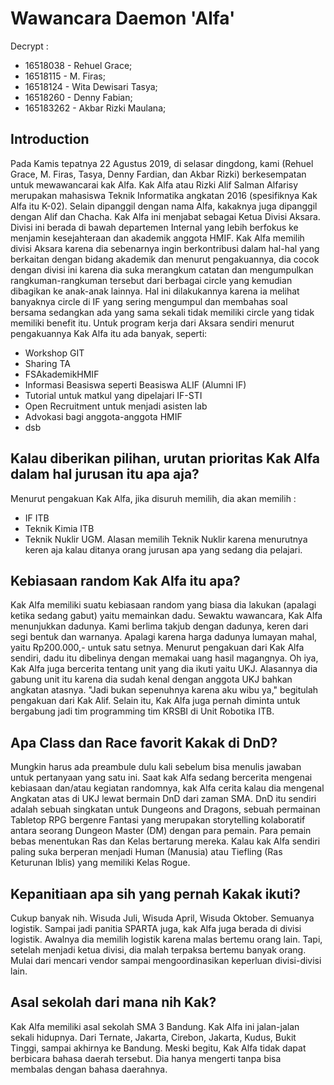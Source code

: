 # Wawancara Daemon 'Alfa'
Decrypt :
- 16518038 - Rehuel Grace;
- 16518115 - M. Firas;
- 16518124 - Wita Dewisari Tasya;
- 16518260 - Denny Fabian;
- 165183262 - Akbar Rizki Maulana;

## Introduction
Pada Kamis tepatnya 22 Agustus 2019, di selasar dingdong, kami (Rehuel Grace, M. Firas, Tasya, Denny Fardian, dan Akbar Rizki) berkesempatan untuk mewawancarai kak Alfa.
Kak Alfa atau Rizki Alif Salman Alfarisy merupakan mahasiswa Teknik Informatika angkatan 2016 (spesifiknya Kak Alfa itu K-02). Selain dipanggil dengan nama Alfa, kakaknya juga dipanggil dengan Alif dan Chacha.
Kak Alfa ini menjabat sebagai Ketua Divisi Aksara. Divisi ini berada di bawah departemen Internal yang lebih berfokus ke menjamin kesejahteraan dan akademik anggota HMIF.
Kak Alfa memilih divisi Aksara karena dia sebenarnya ingin berkontribusi dalam hal-hal yang berkaitan dengan bidang akademik dan menurut pengakuannya, dia cocok dengan divisi ini karena dia suka merangkum catatan dan mengumpulkan rangkuman-rangkuman tersebut dari berbagai circle yang kemudian dibagikan ke anak-anak lainnya. Hal ini dilakukannya karena ia melihat banyaknya circle di IF yang sering mengumpul dan membahas soal bersama sedangkan ada yang sama sekali tidak memiliki circle yang tidak memiliki benefit itu.
Untuk program kerja dari Aksara sendiri menurut pengakuannya Kak Alfa itu ada banyak, seperti:
* Workshop GIT
* Sharing TA
* FSAkademikHMIF
* Informasi Beasiswa seperti Beasiswa ALIF (Alumni IF)
* Tutorial untuk matkul yang dipelajari IF-STI
* Open Recruitment untuk menjadi asisten lab
* Advokasi bagi anggota-anggota HMIF
* dsb

## Kalau diberikan pilihan, urutan prioritas Kak Alfa dalam hal jurusan itu apa aja?
Menurut pengakuan Kak Alfa, jika disuruh memilih, dia akan memilih :
* IF ITB
* Teknik Kimia ITB
* Teknik Nuklir UGM.
  Alasan memilih Teknik Nuklir karena menurutnya keren aja kalau ditanya orang jurusan apa yang sedang dia pelajari.

## Kebiasaan random Kak Alfa itu apa?
Kak Alfa memiliki suatu kebiasaan random yang biasa dia lakukan (apalagi ketika sedang gabut) yaitu memainkan dadu. Sewaktu wawancara, Kak Alfa menunjukkan dadunya. Kami berlima takjub dengan dadunya, keren dari segi bentuk dan warnanya. Apalagi karena harga dadunya lumayan mahal, yaitu Rp200.000,- untuk satu setnya. 
Menurut pengakuan dari Kak Alfa sendiri, dadu itu dibelinya dengan memakai uang hasil magangnya. Oh iya, Kak Alfa juga bercerita tentang unit yang dia ikuti yaitu UKJ. Alasannya dia gabung unit itu karena dia sudah kenal dengan anggota UKJ bahkan angkatan atasnya. "Jadi bukan sepenuhnya karena aku wibu ya," begitulah pengakuan dari Kak Alif.
Selain itu, Kak Alfa juga pernah diminta untuk bergabung jadi tim programming tim KRSBI di Unit Robotika ITB.

## Apa Class dan Race favorit Kakak di DnD?
Mungkin harus ada preambule dulu kali sebelum bisa menulis jawaban untuk pertanyaan yang satu ini. Saat kak Alfa sedang bercerita mengenai kebiasaan dan/atau kegiatan randomnya, kak Alfa cerita kalau dia mengenal Angkatan atas di UKJ lewat bermain DnD dari zaman SMA. DnD itu sendiri adalah sebuah singkatan untuk Dungeons and Dragons, sebuah permainan Tabletop RPG bergenre Fantasi yang merupakan storytelling kolaboratif antara seorang Dungeon Master (DM) dengan para pemain. Para pemain bebas menentukan Ras dan Kelas bertarung mereka. Kalau kak Alfa sendiri paling suka berperan menjadi Human (Manusia) atau Tiefling (Ras Keturunan Iblis) yang memiliki Kelas Rogue.

## Kepanitiaan apa sih yang pernah Kakak ikuti?
Cukup banyak nih. Wisuda Juli, Wisuda April, Wisuda Oktober. Semuanya logistik. Sampai jadi panitia SPARTA juga, kak Alfa juga berada di divisi logistik. Awalnya dia memilih logistik karena malas bertemu orang lain. Tapi, setelah menjadi ketua divisi, dia malah terpaksa bertemu banyak orang. Mulai dari mencari vendor sampai mengoordinasikan keperluan divisi-divisi lain.

## Asal sekolah dari mana nih Kak?
 Kak Alfa memiliki asal sekolah SMA 3 Bandung. Kak Alfa ini jalan-jalan sekali hidupnya. Dari Ternate, Jakarta, Cirebon, Jakarta, Kudus, Bukit Tinggi, sampai akhirnya ke Bandung. Meski begitu, Kak Alfa tidak dapat berbicara bahasa daerah tersebut. Dia hanya mengerti tanpa bisa membalas dengan bahasa daerahnya.
